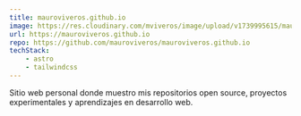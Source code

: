 ```yaml
---
title: mauroviveros.github.io
image: https://res.cloudinary.com/mviveros/image/upload/v1739995615/mauroviveros.github.io.png
url: https://mauroviveros.github.io
repo: https://github.com/mauroviveros/mauroviveros.github.io
techStack:
    - astro
    - tailwindcss
---
```


Sitio web personal donde muestro mis repositorios open source, proyectos experimentales y aprendizajes en desarrollo web.